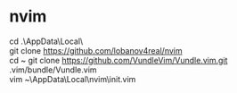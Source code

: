 # nvim  
cd .\AppData\Local\  
git clone https://github.com/lobanov4real/nvim  
cd ~
git clone https://github.com/VundleVim/Vundle.vim.git .vim/bundle/Vundle.vim  
vim ~\AppData\Local\nvim\init.vim  
